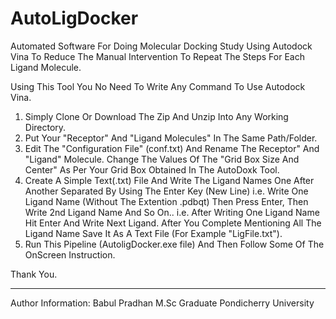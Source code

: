 # AutoLigDocker
Automated Software For Doing Molecular Docking Study Using Autodock Vina To Reduce The Manual Intervention To Repeat The Steps For Each Ligand Molecule.

Using This Tool You No Need To Write Any Command To Use Autodock Vina.
  1. Simply Clone Or Download The Zip And Unzip Into Any Working Directory.
  2. Put Your "Receptor" And "Ligand Molecules" In The Same Path/Folder.
  3. Edit The "Configuration File" (conf.txt) And Rename The Receptor" And "Ligand" Molecule. Change The Values Of The "Grid Box Size And Center" As Per Your Grid Box Obtained In The AutoDoxk Tool.
  4. Create A Simple Text(.txt) File And Write The Ligand Names One After Another Separated By Using The Enter Key (New Line) i.e. Write One Ligand Name (Without The Extention .pdbqt) Then Press Enter, Then Write         2nd Ligand Name And So On.. i.e. After Writing One Ligand Name Hit Enter And Write Next Ligand. After You Complete Mentioning All The Ligand Name Save It As A Text File (For Example "LigFile.txt").
  5. Run This Pipeline (AutoligDocker.exe file) And Then Follow Some Of The OnScreen Instruction.

Thank You.

----------------------
Author Information:
  Babul Pradhan
  M.Sc Graduate
  Pondicherry University
